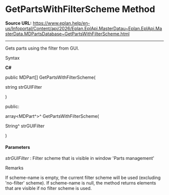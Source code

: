 # GetPartsWithFilterScheme Method

**Source URL:** https://www.eplan.help/en-us/Infoportal/Content/api/2026/Eplan.EplApi.MasterDatau~Eplan.EplApi.MasterData.MDPartsDatabase~GetPartsWithFilterScheme.html

---

Gets parts using the filter from GUI.

Syntax

**C#**



public MDPart[] GetPartsWithFilterScheme( 

   string strGUIFilter

)

public:

array<MDPart^>^ GetPartsWithFilterScheme( 

   String^ strGUIFilter

)


#### Parameters

*strGUIFilter*
:   Filter scheme that is visible in window 'Parts management'

Remarks

If scheme-name is empty, the current filter scheme will be used (excluding 'no-filter' scheme). If scheme-name is null, the method returns elements that are visible if no filter scheme is used.
